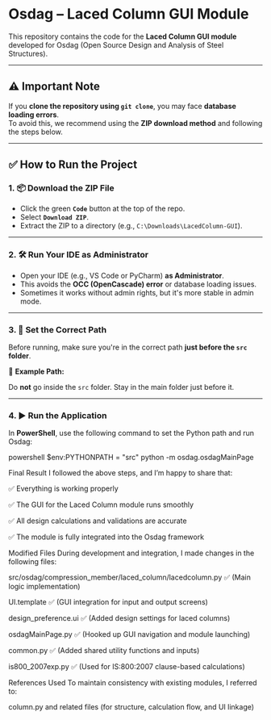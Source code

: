 # Osdag – Laced Column GUI Module

This repository contains the code for the **Laced Column GUI module** developed for Osdag (Open Source Design and Analysis of Steel Structures).

---

## ⚠️ Important Note

If you **clone the repository using `git clone`**, you may face **database loading errors**.  
To avoid this, we recommend using the **ZIP download method** and following the steps below.

---

## ✅ How to Run the Project

### 1. 📦 Download the ZIP File

- Click the green **`Code`** button at the top of the repo.
- Select **`Download ZIP`**.
- Extract the ZIP to a directory (e.g., `C:\Downloads\LacedColumn-GUI`).

---

### 2. 🛠 Run Your IDE as Administrator

- Open your IDE (e.g., VS Code or PyCharm) **as Administrator**.
- This avoids the **OCC (OpenCascade) error** or database loading issues.
- Sometimes it works without admin rights, but it's more stable in admin mode.

---

### 3. 📁 Set the Correct Path

Before running, make sure you're in the correct path **just before the `src` folder**.

📌 **Example Path:**


Do **not** go inside the `src` folder. Stay in the main folder just before it.

---

### 4. ▶️ Run the Application

In **PowerShell**, use the following command to set the Python path and run Osdag:

powershell
$env:PYTHONPATH = "src"
python -m osdag.osdagMainPage

Final Result 
I followed the above steps, and I’m happy to share that:

✅ Everything is working properly

✅ The GUI for the Laced Column module runs smoothly

✅ All design calculations and validations are accurate

✅ The module is fully integrated into the Osdag framework

Modified Files
During development and integration, I made changes in the following files:

src/osdag/compression_member/laced_column/lacedcolumn.py ✅ (Main logic implementation)

UI.template ✅ (GUI integration for input and output screens)

design_preference.ui ✅ (Added design settings for laced columns)

osdagMainPage.py ✅ (Hooked up GUI navigation and module launching)

common.py ✅ (Added shared utility functions and inputs)

is800_2007exp.py ✅ (Used for IS:800:2007 clause-based calculations)

References Used
To maintain consistency with existing modules, I referred to:

column.py and related files
(for structure, calculation flow, and UI linkage)
